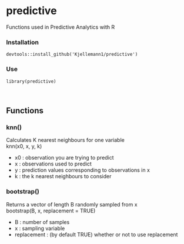 # predictive
Functions used in Predictive Analytics with R

### Installation
    devtools::install_github('Kjellemann1/predictive')

### Use
    library(predictive)

<br>

## Functions

### **knn()**
Calculates K nearest neighbours for one variable <br>
knn(x0, x, y, k) <br>
- x0 : observation you are trying to predict
- x : observations used to predict
- y : prediction values corresponding to observations in x
- k : the k nearest neighbours to consider

### **bootstrap()**
Returns a vector of length B randomly sampled from x <br>
bootstrap(B, x, replacement = TRUE) <br>
- B : number of samples
- x : sampling variable
- replacement : (by default TRUE) whether or not to use replacement
